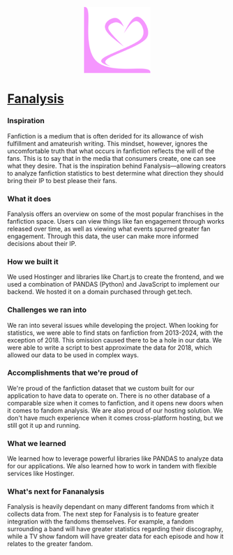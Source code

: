 <p align="center"> <img src="https://github.com/muaazabed/fanalysis/raw/refs/heads/main/Logo2.webp" alt="HTML5 Icon" style="width:30%;height:30%;"/> </p>

# [Fanalysis](https://fanalysis.tech/)

### Inspiration
Fanfiction is a medium that is often derided for its allowance of wish fulfillment and amateurish writing. This mindset, however, ignores the uncomfortable truth that what occurs in fanfiction reflects the will of the fans. This is to say that in the media that consumers create, one can see what they desire. That is the inspiration behind Fanalysis—allowing creators to analyze fanfiction statistics to best determine what direction they should bring their IP to best please their fans.

### What it does
Fanalysis offers an overview on some of the most popular franchises in the fanfiction space. Users can view things like fan engagement through works released over time, as well as viewing what events spurred greater fan engagement. Through this data, the user can make more informed decisions about their IP.

### How we built it
We used Hostinger and libraries like Chart.js to create the frontend, and we used a combination of PANDAS (Python) and JavaScript to implement our backend. We hosted it on a domain purchased through get.tech.

### Challenges we ran into
We ran into several issues while developing the project. When looking for statistics, we were able to find stats on fanfiction from 2013-2024, with the exception of 2018. This omission caused there to be a hole in our data. We were able to write a script to best approximate the data for 2018, which allowed our data to be used in complex ways.

### Accomplishments that we're proud of
We're proud of the fanfiction dataset that we custom built for our application to have data to operate on. There is no other database of a comparable size when it comes to fanfiction, and it opens new doors when it comes to fandom analysis. We are also proud of our hosting solution. We don't have much experience when it comes cross-platform hosting, but we still got it up and running.

### What we learned
We learned how to leverage powerful libraries like PANDAS to analyze data for our applications. We also learned how to work in tandem with flexible services like Hostinger.

### What's next for Fananalysis
Fanalysis is heavily dependant on many different fandoms from which it collects data from. The next step for Fanalysis is to feature greater integration with the fandoms themselves. For example, a fandom surrounding a band will have greater statistics regarding their discography, while a TV show fandom will have greater data for each episode and how it relates to the greater fandom.
